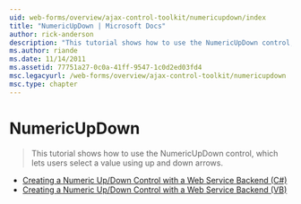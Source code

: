 ```yaml
---
uid: web-forms/overview/ajax-control-toolkit/numericupdown/index
title: "NumericUpDown | Microsoft Docs"
author: rick-anderson
description: "This tutorial shows how to use the NumericUpDown control, which lets users select a value using up and down arrows."
ms.author: riande
ms.date: 11/14/2011
ms.assetid: 77751a27-0c0a-41ff-9547-1c0d2ed03fd4
msc.legacyurl: /web-forms/overview/ajax-control-toolkit/numericupdown
msc.type: chapter
---
```

NumericUpDown
====================
> This tutorial shows how to use the NumericUpDown control, which lets users select a value using up and down arrows.


- [Creating a Numeric Up/Down Control with a Web Service Backend (C#)](creating-a-numeric-up-down-control-with-a-web-service-backend-cs.md)
- [Creating a Numeric Up/Down Control with a Web Service Backend (VB)](creating-a-numeric-up-down-control-with-a-web-service-backend-vb.md)
